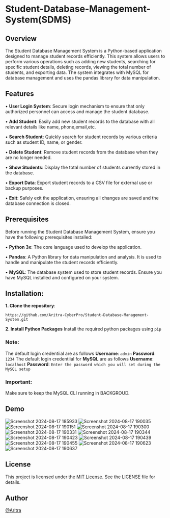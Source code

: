 # Student-Database-Management-System(SDMS)
## Overview
The Student Database Management System is a Python-based application designed to manage student records efficiently. This system allows users to perform various operations such as adding new students, searching for specific student details, deleting records, viewing the total number of students, and exporting data. The system integrates with MySQL for database management and uses the pandas library for data manipulation.
## Features
• **User Login System**:
Secure login mechanism to ensure that only authorized personnel can access and manage the student database.

• **Add Student**:
Easily add new student records to the database with all relevant details like name, phone,email,etc.

• **Search Student**:
Quickly search for student records by various criteria such as student ID, name, or gender.

• **Delete Student**:
Remove student records from the database when they are no longer needed.

• **Show Students**:
Display the total number of students currently stored in the database.

• **Export Data**:
Export student records to a CSV file for external use or backup purposes.

• **Exit**:
Safely exit the application, ensuring all changes are saved and the database connection is closed.

## Prerequisites
Before running the Student Database Management System, ensure you have the following prerequisites installed:

• **Python 3x**: 
The core language used to develop the application.

• **Pandas**: 
A Python library for data manipulation and analysis. It is used to handle and manipulate the student records efficiently.

• **MySQL**: 
The database system used to store student records. Ensure you have MySQL installed and configured on your system.


## Installation:

**1. Clone the repository**:
```
https://github.com/Aritra-CyberPro/Student-Database-Management-System.git
```

**2. Install Python Packages**
Install the required python packages using ```pip```

### Note:
The default login credentiial are as follows **Username**: ```admin``` **Password**: ```1234```
The default login credentiial for **MySQL** are as follows **Username**: ```localhost``` **Password**: ```Enter the password which you will set during the MySQL setup```

### Important:
Make sure to keep the MySQL CLI running in BACKGROUD.

## Demo

![Screenshot 2024-08-17 185933](https://github.com/user-attachments/assets/3da29b5b-f938-4813-acfd-8001e749980a)
![Screenshot 2024-08-17 190035](https://github.com/user-attachments/assets/dbbdacf3-b5f5-48eb-8ca4-67547eb68ffd)
![Screenshot 2024-08-17 190151](https://github.com/user-attachments/assets/d998de2c-f225-4c47-ab13-f37104dc4877)
![Screenshot 2024-08-17 190300](https://github.com/user-attachments/assets/00e8b7a1-a157-41bc-8795-4e6429d06ebd)
![Screenshot 2024-08-17 190331](https://github.com/user-attachments/assets/9801aab1-eeed-43ac-afdb-191e8002a7ab)
![Screenshot 2024-08-17 190344](https://github.com/user-attachments/assets/50642ece-0fbc-4423-85e4-89336cfd28e9)
![Screenshot 2024-08-17 190423](https://github.com/user-attachments/assets/4cf5cbb1-1868-4d78-8c4e-1779474546a6)
![Screenshot 2024-08-17 190439](https://github.com/user-attachments/assets/9df4f46e-e93f-4128-bb7e-517dcee32aa7)
![Screenshot 2024-08-17 190455](https://github.com/user-attachments/assets/77cf8c6b-0bb2-40ac-b9e3-80fb308d6d22)
![Screenshot 2024-08-17 190623](https://github.com/user-attachments/assets/354582f4-8d00-4017-beeb-4b0991206868)
![Screenshot 2024-08-17 190637](https://github.com/user-attachments/assets/3c1d5b40-c468-41fd-831a-e78972d71be3)


## License
This project is licensed under the [MIT License](https://github.com/Aritra-CyberPro/Student-Database-Management-System/blob/main/LICENSE). See the LICENSE file for details.

## Author
[@Aritra](https://github.com/Aritra-CyberPro)
